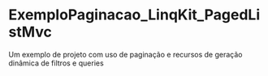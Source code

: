 # ExemploPaginacao_LinqKit_PagedListMvc
Um exemplo de projeto com uso de paginação e recursos de geração dinâmica de filtros e queries
